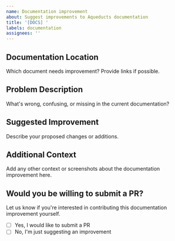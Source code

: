 ```yaml
---
name: Documentation improvement
about: Suggest improvements to Aqueducts documentation
title: '[DOCS] '
labels: documentation
assignees: ''
---
```


## Documentation Location
Which document needs improvement? Provide links if possible.

## Problem Description
What's wrong, confusing, or missing in the current documentation?

## Suggested Improvement
Describe your proposed changes or additions.

## Additional Context
Add any other context or screenshots about the documentation improvement here.

## Would you be willing to submit a PR?
Let us know if you're interested in contributing this documentation improvement yourself.
- [ ] Yes, I would like to submit a PR
- [ ] No, I'm just suggesting an improvement